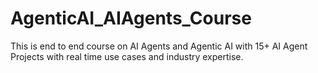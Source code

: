 # AgenticAI_AIAgents_Course
This is end to end course on AI Agents and Agentic AI with 15+ AI Agent Projects with real time use cases and industry expertise.
